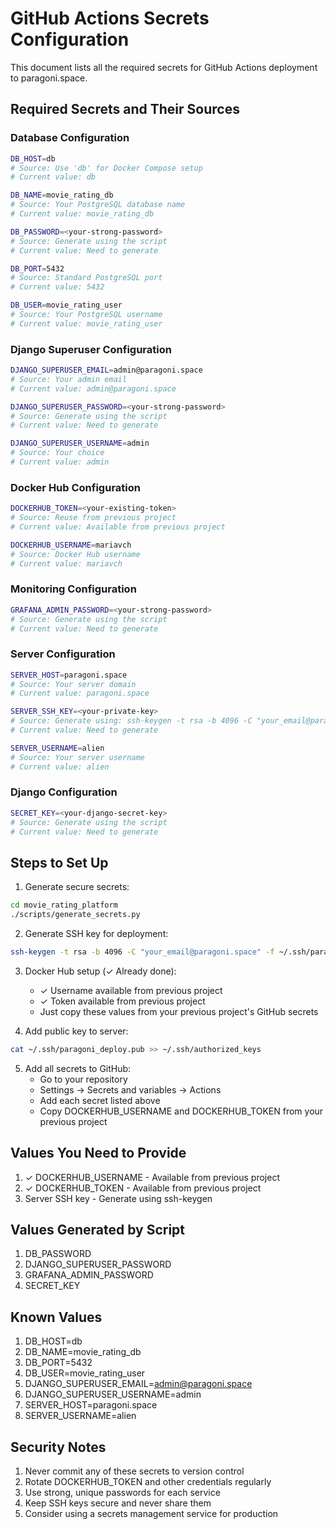 # GitHub Actions Secrets Configuration

This document lists all the required secrets for GitHub Actions deployment to paragoni.space.

## Required Secrets and Their Sources

### Database Configuration
```bash
DB_HOST=db
# Source: Use 'db' for Docker Compose setup
# Current value: db

DB_NAME=movie_rating_db
# Source: Your PostgreSQL database name
# Current value: movie_rating_db

DB_PASSWORD=<your-strong-password>
# Source: Generate using the script
# Current value: Need to generate

DB_PORT=5432
# Source: Standard PostgreSQL port
# Current value: 5432

DB_USER=movie_rating_user
# Source: Your PostgreSQL username
# Current value: movie_rating_user
```

### Django Superuser Configuration
```bash
DJANGO_SUPERUSER_EMAIL=admin@paragoni.space
# Source: Your admin email
# Current value: admin@paragoni.space

DJANGO_SUPERUSER_PASSWORD=<your-strong-password>
# Source: Generate using the script
# Current value: Need to generate

DJANGO_SUPERUSER_USERNAME=admin
# Source: Your choice
# Current value: admin
```

### Docker Hub Configuration
```bash
DOCKERHUB_TOKEN=<your-existing-token>
# Source: Reuse from previous project
# Current value: Available from previous project

DOCKERHUB_USERNAME=mariavch
# Source: Docker Hub username
# Current value: mariavch
```

### Monitoring Configuration
```bash
GRAFANA_ADMIN_PASSWORD=<your-strong-password>
# Source: Generate using the script
# Current value: Need to generate
```

### Server Configuration
```bash
SERVER_HOST=paragoni.space
# Source: Your server domain
# Current value: paragoni.space

SERVER_SSH_KEY=<your-private-key>
# Source: Generate using: ssh-keygen -t rsa -b 4096 -C "your_email@paragoni.space"
# Current value: Need to generate

SERVER_USERNAME=alien
# Source: Your server username
# Current value: alien
```

### Django Configuration
```bash
SECRET_KEY=<your-django-secret-key>
# Source: Generate using the script
# Current value: Need to generate
```

## Steps to Set Up

1. Generate secure secrets:
```bash
cd movie_rating_platform
./scripts/generate_secrets.py
```

2. Generate SSH key for deployment:
```bash
ssh-keygen -t rsa -b 4096 -C "your_email@paragoni.space" -f ~/.ssh/paragoni_deploy
```

3. Docker Hub setup (✓ Already done):
   - ✓ Username available from previous project
   - ✓ Token available from previous project
   - Just copy these values from your previous project's GitHub secrets

4. Add public key to server:
```bash
cat ~/.ssh/paragoni_deploy.pub >> ~/.ssh/authorized_keys
```

5. Add all secrets to GitHub:
   - Go to your repository
   - Settings → Secrets and variables → Actions
   - Add each secret listed above
   - Copy DOCKERHUB_USERNAME and DOCKERHUB_TOKEN from your previous project

## Values You Need to Provide
1. ✓ DOCKERHUB_USERNAME - Available from previous project
2. ✓ DOCKERHUB_TOKEN - Available from previous project
3. Server SSH key - Generate using ssh-keygen

## Values Generated by Script
1. DB_PASSWORD
2. DJANGO_SUPERUSER_PASSWORD
3. GRAFANA_ADMIN_PASSWORD
4. SECRET_KEY

## Known Values
1. DB_HOST=db
2. DB_NAME=movie_rating_db
3. DB_PORT=5432
4. DB_USER=movie_rating_user
5. DJANGO_SUPERUSER_EMAIL=admin@paragoni.space
6. DJANGO_SUPERUSER_USERNAME=admin
7. SERVER_HOST=paragoni.space
8. SERVER_USERNAME=alien

## Security Notes
1. Never commit any of these secrets to version control
2. Rotate DOCKERHUB_TOKEN and other credentials regularly
3. Use strong, unique passwords for each service
4. Keep SSH keys secure and never share them
5. Consider using a secrets management service for production